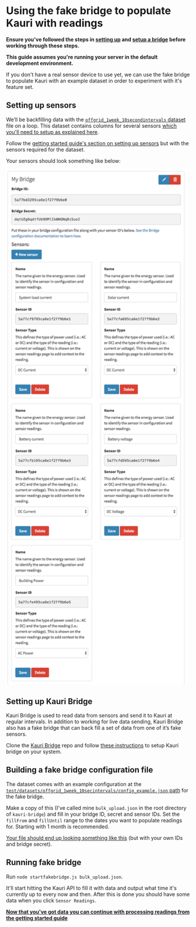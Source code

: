 # Using the fake bridge to populate Kauri with readings
**Ensure you've followed the steps in [setting up](setting-up.md) and [setup a bridge](getting-started.md#setting-up-a-bridge) before working through these steps.**

**This guide assumes you're running your server in the default development environment.**

If you don't have a real sensor device to use yet, we can use the fake bridge to populate Kauri with an example dataset in order to experiment with it's feature set.

## Setting up sensors
We’ll be backfilling data with the [`offgrid_1week_10secondintervals` dataset](https://github.com/jordancrawfordnz/kauri-bridge/tree/master/test/datasets/offgrid_1week_10secintervals) file on a loop. This dataset contains columns for several sensors [which you'll need to setup as explained here](https://github.com/jordancrawfordnz/kauri-bridge/tree/master/test/datasets/offgrid_1week_10secintervals#sensor-devices).

Follow the [getting started guide's section on setting up sensors](getting-started.md#setting-up-sensors) but with the sensors required for the dataset.

Your sensors should look something like below:

<a href="resources/with-all-sensors.png?raw=true"><img src="resources/with-all-sensors.png" width="500"/></a>

## Setting up Kauri Bridge
Kauri Bridge is used to read data from sensors and send it to Kauri at regular intervals. In addition to working for live data sending, Kauri Bridge also has a fake bridge that can back fill a set of data from one of it’s fake sensors.

Clone the [Kauri Bridge](https://github.com/jordancrawfordnz/kauri-bridge) repo and follow [these instructions](https://github.com/jordancrawfordnz/kauri-bridge#running-the-bridge) to setup Kauri bridge on your system.

## Building a fake bridge configuration file
The dataset comes with an example configuration at the [`test/datasets/offgrid_1week_10secintervals/config_example.json` path](https://github.com/jordancrawfordnz/kauri-bridge/tree/master/test/datasets/offgrid_1week_10secintervals/config_example.json) for the fake bridge.

Make a copy of this (I've called mine `bulk_upload.json` in the root directory of `kauri-bridge`) and fill in your bridge ID, secret and sensor IDs. Set the `fillFrom` and `fillUntil` range to the dates you want to populate readings for. Starting with 1 month is recommended.

[Your file should end up looking something like this](resources/filled_in_fakebridge_config.json) (but with your own IDs and bridge secret).

## Running fake bridge
Run `node startfakebridge.js bulk_upload.json`.

It'll start hitting the Kauri API to fill it with data and output what time it's currently up to every now and then. After this is done you should have some data when you click `Sensor Readings`.

**[Now that you've got data you can continue with processing readings from the getting started guide](getting-started.md#processing-readings)**
